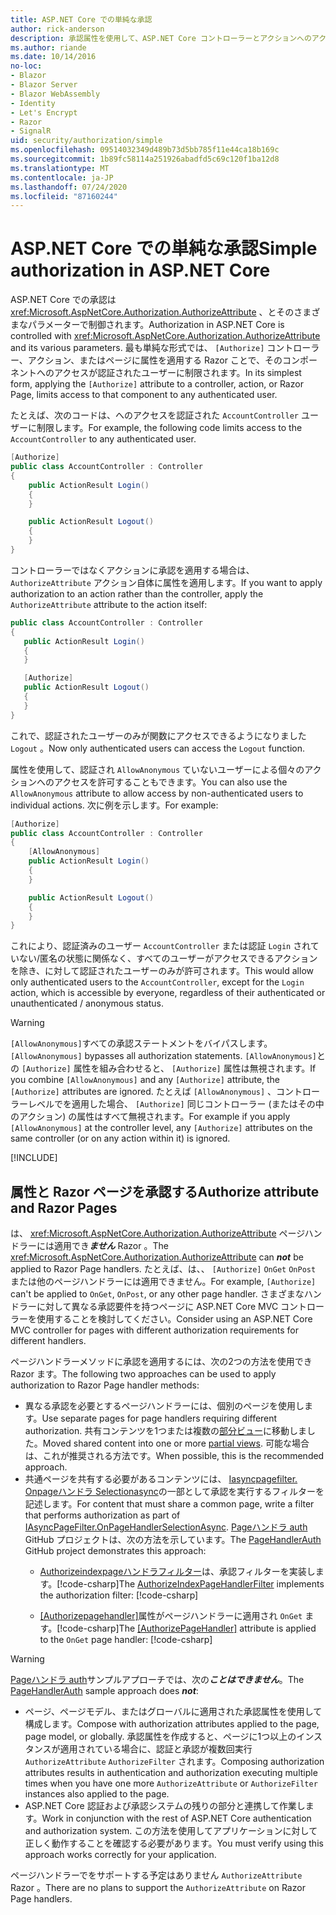 ```yaml
---
title: ASP.NET Core での単純な承認
author: rick-anderson
description: 承認属性を使用して、ASP.NET Core コントローラーとアクションへのアクセスを制限する方法について説明します。
ms.author: riande
ms.date: 10/14/2016
no-loc:
- Blazor
- Blazor Server
- Blazor WebAssembly
- Identity
- Let's Encrypt
- Razor
- SignalR
uid: security/authorization/simple
ms.openlocfilehash: 09514032349d489b73d5bb785f11e44ca18b169c
ms.sourcegitcommit: 1b89fc58114a251926abadfd5c69c120f1ba12d8
ms.translationtype: MT
ms.contentlocale: ja-JP
ms.lasthandoff: 07/24/2020
ms.locfileid: "87160244"
---
```

# <a name="simple-authorization-in-aspnet-core"></a><span data-ttu-id="0ee7c-103">ASP.NET Core での単純な承認</span><span class="sxs-lookup"><span data-stu-id="0ee7c-103">Simple authorization in ASP.NET Core</span></span>

<a name="security-authorization-simple"></a>

<span data-ttu-id="0ee7c-104">ASP.NET Core での承認は <xref:Microsoft.AspNetCore.Authorization.AuthorizeAttribute> 、とそのさまざまなパラメーターで制御されます。</span><span class="sxs-lookup"><span data-stu-id="0ee7c-104">Authorization in ASP.NET Core is controlled with <xref:Microsoft.AspNetCore.Authorization.AuthorizeAttribute> and its various parameters.</span></span> <span data-ttu-id="0ee7c-105">最も単純な形式では、 `[Authorize]` コントローラー、アクション、またはページに属性を適用する Razor ことで、そのコンポーネントへのアクセスが認証されたユーザーに制限されます。</span><span class="sxs-lookup"><span data-stu-id="0ee7c-105">In its simplest form, applying the `[Authorize]` attribute to a controller, action, or Razor Page, limits access to that component to any authenticated user.</span></span>

<span data-ttu-id="0ee7c-106">たとえば、次のコードは、へのアクセスを認証された `AccountController` ユーザーに制限します。</span><span class="sxs-lookup"><span data-stu-id="0ee7c-106">For example, the following code limits access to the `AccountController` to any authenticated user.</span></span>

```csharp
[Authorize]
public class AccountController : Controller
{
    public ActionResult Login()
    {
    }

    public ActionResult Logout()
    {
    }
}
```

<span data-ttu-id="0ee7c-107">コントローラーではなくアクションに承認を適用する場合は、 `AuthorizeAttribute` アクション自体に属性を適用します。</span><span class="sxs-lookup"><span data-stu-id="0ee7c-107">If you want to apply authorization to an action rather than the controller, apply the `AuthorizeAttribute` attribute to the action itself:</span></span>

```csharp
public class AccountController : Controller
{
   public ActionResult Login()
   {
   }

   [Authorize]
   public ActionResult Logout()
   {
   }
}
```

<span data-ttu-id="0ee7c-108">これで、認証されたユーザーのみが関数にアクセスできるようになりました `Logout` 。</span><span class="sxs-lookup"><span data-stu-id="0ee7c-108">Now only authenticated users can access the `Logout` function.</span></span>

<span data-ttu-id="0ee7c-109">属性を使用して、認証され `AllowAnonymous` ていないユーザーによる個々のアクションへのアクセスを許可することもできます。</span><span class="sxs-lookup"><span data-stu-id="0ee7c-109">You can also use the `AllowAnonymous` attribute to allow access by non-authenticated users to individual actions.</span></span> <span data-ttu-id="0ee7c-110">次に例を示します。</span><span class="sxs-lookup"><span data-stu-id="0ee7c-110">For example:</span></span>

```csharp
[Authorize]
public class AccountController : Controller
{
    [AllowAnonymous]
    public ActionResult Login()
    {
    }

    public ActionResult Logout()
    {
    }
}
```

<span data-ttu-id="0ee7c-111">これにより、認証済みのユーザー `AccountController` または認証 `Login` されていない/匿名の状態に関係なく、すべてのユーザーがアクセスできるアクションを除き、に対して認証されたユーザーのみが許可されます。</span><span class="sxs-lookup"><span data-stu-id="0ee7c-111">This would allow only authenticated users to the `AccountController`, except for the `Login` action, which is accessible by everyone, regardless of their authenticated or unauthenticated / anonymous status.</span></span>

> [!WARNING]
> <span data-ttu-id="0ee7c-112">`[AllowAnonymous]`すべての承認ステートメントをバイパスします。</span><span class="sxs-lookup"><span data-stu-id="0ee7c-112">`[AllowAnonymous]` bypasses all authorization statements.</span></span> <span data-ttu-id="0ee7c-113">`[AllowAnonymous]`との `[Authorize]` 属性を組み合わせると、 `[Authorize]` 属性は無視されます。</span><span class="sxs-lookup"><span data-stu-id="0ee7c-113">If you combine `[AllowAnonymous]` and any `[Authorize]` attribute, the `[Authorize]` attributes are ignored.</span></span> <span data-ttu-id="0ee7c-114">たとえば `[AllowAnonymous]` 、コントローラーレベルでを適用した場合、 `[Authorize]` 同じコントローラー (またはその中のアクション) の属性はすべて無視されます。</span><span class="sxs-lookup"><span data-stu-id="0ee7c-114">For example if you apply `[AllowAnonymous]` at the controller level, any `[Authorize]` attributes on the same controller (or on any action within it) is ignored.</span></span>

[!INCLUDE[](~/includes/requireAuth.md)]

<a name="aarp"></a>

## <a name="authorize-attribute-and-no-locrazor-pages"></a><span data-ttu-id="0ee7c-115">属性と Razor ページを承認する</span><span class="sxs-lookup"><span data-stu-id="0ee7c-115">Authorize attribute and Razor Pages</span></span>

<span data-ttu-id="0ee7c-116">は、 <xref:Microsoft.AspNetCore.Authorization.AuthorizeAttribute> ページハンドラーには適用でき***ません*** Razor 。</span><span class="sxs-lookup"><span data-stu-id="0ee7c-116">The <xref:Microsoft.AspNetCore.Authorization.AuthorizeAttribute> can ***not*** be applied to Razor Page handlers.</span></span> <span data-ttu-id="0ee7c-117">たとえば、は、、 `[Authorize]` `OnGet` `OnPost` または他のページハンドラーには適用できません。</span><span class="sxs-lookup"><span data-stu-id="0ee7c-117">For example, `[Authorize]` can't be applied to `OnGet`, `OnPost`, or any other page handler.</span></span> <span data-ttu-id="0ee7c-118">さまざまなハンドラーに対して異なる承認要件を持つページに ASP.NET Core MVC コントローラーを使用することを検討してください。</span><span class="sxs-lookup"><span data-stu-id="0ee7c-118">Consider using an ASP.NET Core MVC controller for pages with different authorization requirements for different handlers.</span></span>

<span data-ttu-id="0ee7c-119">ページハンドラーメソッドに承認を適用するには、次の2つの方法を使用でき Razor ます。</span><span class="sxs-lookup"><span data-stu-id="0ee7c-119">The following two approaches can be used to apply authorization to Razor Page handler methods:</span></span>

* <span data-ttu-id="0ee7c-120">異なる承認を必要とするページハンドラーには、個別のページを使用します。</span><span class="sxs-lookup"><span data-stu-id="0ee7c-120">Use separate pages for page handlers requiring different authorization.</span></span> <span data-ttu-id="0ee7c-121">共有コンテンツを1つまたは複数の[部分ビュー](xref:mvc/views/partial)に移動しました。</span><span class="sxs-lookup"><span data-stu-id="0ee7c-121">Moved shared content into one or more [partial views](xref:mvc/views/partial).</span></span> <span data-ttu-id="0ee7c-122">可能な場合は、これが推奨される方法です。</span><span class="sxs-lookup"><span data-stu-id="0ee7c-122">When possible, this is the recommended approach.</span></span>
* <span data-ttu-id="0ee7c-123">共通ページを共有する必要があるコンテンツには、 [Iasyncpagefilter. Onpageハンドラ Selectionasync](xref:Microsoft.AspNetCore.Mvc.Filters.IAsyncPageFilter.OnPageHandlerSelectionAsync%2A)の一部として承認を実行するフィルターを記述します。</span><span class="sxs-lookup"><span data-stu-id="0ee7c-123">For content that must share a common page, write a filter that performs authorization as part of [IAsyncPageFilter.OnPageHandlerSelectionAsync](xref:Microsoft.AspNetCore.Mvc.Filters.IAsyncPageFilter.OnPageHandlerSelectionAsync%2A).</span></span> <span data-ttu-id="0ee7c-124">[Pageハンドラ auth](https://github.com/dotnet/AspNetCore.Docs/tree/master/aspnetcore/security/authorization/simple/samples/3.1/PageHandlerAuth) GitHub プロジェクトは、次の方法を示しています。</span><span class="sxs-lookup"><span data-stu-id="0ee7c-124">The [PageHandlerAuth](https://github.com/dotnet/AspNetCore.Docs/tree/master/aspnetcore/security/authorization/simple/samples/3.1/PageHandlerAuth) GitHub project demonstrates this approach:</span></span>
  * <span data-ttu-id="0ee7c-125">[Authorizeindexpageハンドラフィルター](https://github.com/dotnet/AspNetCore.Docs/blob/master/aspnetcore/security/authorization/simple/samples/3.1/PageHandlerAuth/AuthorizeIndexPageHandlerFilter.cs)は、承認フィルターを実装します。[!code-csharp[](~/security/authorization/simple/samples/3.1/PageHandlerAuth/Pages/Index.cshtml.cs?name=snippet)]</span><span class="sxs-lookup"><span data-stu-id="0ee7c-125">The [AuthorizeIndexPageHandlerFilter](https://github.com/dotnet/AspNetCore.Docs/blob/master/aspnetcore/security/authorization/simple/samples/3.1/PageHandlerAuth/AuthorizeIndexPageHandlerFilter.cs) implements the authorization filter: [!code-csharp[](~/security/authorization/simple/samples/3.1/PageHandlerAuth/Pages/Index.cshtml.cs?name=snippet)]</span></span>

  * <span data-ttu-id="0ee7c-126">[[Authorizepagehandler]](https://github.com/dotnet/AspNetCore.Docs/tree/master/aspnetcore/security/authorization/simple/samples/3.1/PageHandlerAuth/Pages/Index.cshtml.cs#L16)属性がページハンドラーに適用され `OnGet` ます。[!code-csharp[](~/security/authorization/simple/samples/3.1/PageHandlerAuth/AuthorizeIndexPageHandlerFilter.cs?name=snippet)]</span><span class="sxs-lookup"><span data-stu-id="0ee7c-126">The [[AuthorizePageHandler]](https://github.com/dotnet/AspNetCore.Docs/tree/master/aspnetcore/security/authorization/simple/samples/3.1/PageHandlerAuth/Pages/Index.cshtml.cs#L16) attribute is applied to the `OnGet` page handler: [!code-csharp[](~/security/authorization/simple/samples/3.1/PageHandlerAuth/AuthorizeIndexPageHandlerFilter.cs?name=snippet)]</span></span>

> [!WARNING]
> <span data-ttu-id="0ee7c-127">[Pageハンドラ auth](https://github.com/pranavkm/PageHandlerAuth)サンプルアプローチでは、次の***ことはできません***。</span><span class="sxs-lookup"><span data-stu-id="0ee7c-127">The [PageHandlerAuth](https://github.com/pranavkm/PageHandlerAuth) sample approach does ***not***:</span></span>
> * <span data-ttu-id="0ee7c-128">ページ、ページモデル、またはグローバルに適用された承認属性を使用して構成します。</span><span class="sxs-lookup"><span data-stu-id="0ee7c-128">Compose with authorization attributes applied to the page, page model, or globally.</span></span> <span data-ttu-id="0ee7c-129">承認属性を作成すると、ページに1つ以上のインスタンスが適用されている場合に、認証と承認が複数回実行 `AuthorizeAttribute` `AuthorizeFilter` されます。</span><span class="sxs-lookup"><span data-stu-id="0ee7c-129">Composing authorization attributes results in authentication and authorization executing multiple times when you have one more `AuthorizeAttribute` or `AuthorizeFilter` instances also applied to the page.</span></span>
> * <span data-ttu-id="0ee7c-130">ASP.NET Core 認証および承認システムの残りの部分と連携して作業します。</span><span class="sxs-lookup"><span data-stu-id="0ee7c-130">Work in conjunction with the rest of ASP.NET Core authentication and authorization system.</span></span> <span data-ttu-id="0ee7c-131">この方法を使用してアプリケーションに対して正しく動作することを確認する必要があります。</span><span class="sxs-lookup"><span data-stu-id="0ee7c-131">You must verify using this approach works correctly for your application.</span></span>

<span data-ttu-id="0ee7c-132">ページハンドラーでをサポートする予定はありません `AuthorizeAttribute` Razor 。</span><span class="sxs-lookup"><span data-stu-id="0ee7c-132">There are no plans to support the `AuthorizeAttribute` on Razor Page handlers.</span></span> 
